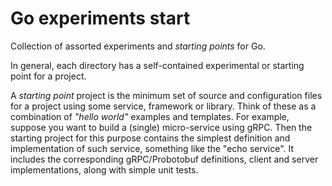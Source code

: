 # Go experiments start

Collection of assorted experiments and _starting points_ for Go.

In general, each directory has a self-contained experimental or starting point for a project.

A _starting point_ project is the minimum set of source and configuration files for a project using some service, framework or library. Think of these as a combination of _"hello world"_ examples and templates. For example, suppose you want to build a (single) micro-service using gRPC. Then the starting project for this purpose contains the simplest definition and implementation of such service, something like the "echo service". It includes the corresponding gRPC/Probotobuf definitions,  client and server implementations, along with simple unit tests.

